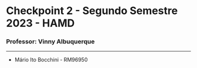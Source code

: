 # Checkpoint 2 - Segundo Semestre 2023 - HAMD

### Professor: Vinny Albuquerque

--- 
- Mário Ito Bocchini - RM96950